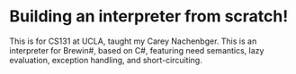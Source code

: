 # Building an interpreter from scratch!

This is for CS131 at UCLA, taught my Carey Nachenbger. 
This is an interpreter for Brewin#, based on C#, featuring need semantics, 
lazy evaluation, exception handling, and short-circuiting.
